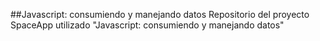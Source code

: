 ##Javascript: consumiendo y manejando datos
Repositorio del proyecto SpaceApp utilizado  "Javascript: consumiendo y manejando datos"
 
 
